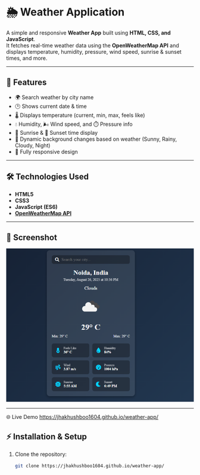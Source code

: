 # 🌦️ Weather Application

A simple and responsive **Weather App** built using **HTML, CSS, and JavaScript**.  
It fetches real-time weather data using the **OpenWeatherMap API** and displays temperature, humidity, pressure, wind speed, sunrise & sunset times, and more.

---

## 🚀 Features
- 🌍 Search weather by city name  
- 🕑 Shows current date & time  
- 🌡️ Displays temperature (current, min, max, feels like)  
- 💧 Humidity, 🌬️ Wind speed, and ⏱️ Pressure info  
- 🌅 Sunrise & 🌇 Sunset time display  
- 🎨 Dynamic background changes based on weather (Sunny, Rainy, Cloudy, Night)  
- 📱 Fully responsive design  

---

## 🛠️ Technologies Used
- **HTML5**  
- **CSS3**  
- **JavaScript (ES6)**  
- **[OpenWeatherMap API](https://openweathermap.org/api)**  

---

## 📸 Screenshot
![Weather App Screenshot](Weather.png)

---

🌐 Live Demo
https://jhakhushboo1604.github.io/weather-app/

## ⚡ Installation & Setup
1. Clone the repository:
   ```bash
   git clone https://jhakhushboo1604.github.io/weather-app/
